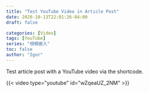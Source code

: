 ```yaml
---
title: "Test YouTube Video in Article Post"
date: 2020-10-13T22:01:26-04:00
draft: false

categories: [Video]
tags: [YouTube]
series: "視頻嵌入"
toc: false
author: "Igor"
---
```


Test article post with a YouTube video via the shortcode.

<!--more-->

{{< video type="youtube" id="wZqeaUZ_2NM" >}}
